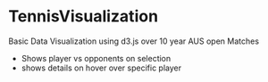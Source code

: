 # TennisVisualization


Basic Data Visualization using d3.js over 10 year AUS open Matches

* Shows player vs opponents on selection
* shows details on hover over specific player

